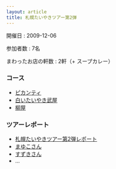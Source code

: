 ```yaml
---
layout: article
title: 札幌たいやきツアー第2弾
---
```


開催日
: 2009-12-06

参加者数
: 7名

まわったお店の軒数
: 2軒（+ スープカレー）

### コース

  * [ピカンティ](http://soupcurry.info/shop/7)
  * [白いたいやき武屋](http://www.takeya-taiyaki.com/sapporo/)
  * [柳屋](/qwik/43.html)

### ツアーレポート

  * [札幌たいやきツアー第2弾レポート](/qwik/68.html)
  * [まゆこさん](http://inside.cocooooooon.com/2009/12/08/index.html)
  * [すずきさん](http://adzuki34.blogspot.com/2009/12/blog-post.html)
  * ...
